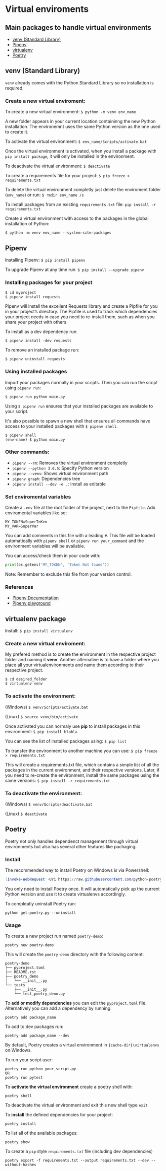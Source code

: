 # Virtual enviroments

## Main packages to handle virtual environments
- [venv (Standard Library)](#venv-(standard-library))
- [Pipenv](#pipenv)
- [virtualenv](#virtualenv-package)
- [Poetry](#poetry)


## venv (Standard Library)

`venv` already comes with the Python Standard Library so no installation is required.

### Create a new virtual enviroment: 

To create a new virtual environment: `$ python -m venv env_name`

A new folder appears in your current location containinng the new Python installation. The environemnt uses the same Python version as the one used to create it.

To activate the virtual environment: `$ env_name/Scripts/activate.bat`

Once the virtual environment is activated, when you install a package with `pip install package`, it will only be installed in the environment.

To deactivate the virtual environment: `$ deactivate`

To create a requirements file for your project: `$ pip freeze > requirements.txt`

To delete the virtual environment completly just delete the enviroment folder (`env_name`) or run: `$ rmdir env_name /s`

To install packages from an existing `requirements.txt` file: `pip install -r requirements.txt`

Create a virtual environment with access to the packages in the global installation of Python: 

`$ python -m venv env_name --system-site-packages`



## Pipenv

Installing Pipenv: `$ pip install pipenv`

To upgrade Pipenv at any time run: `$ pip install --upgrade pipenv`

### Installing packages for your project
```
$ cd myproject
$ pipenv install requests
```
Pipenv will install the excellent Requests library and create a Pipfile for you in your project’s directory. The Pipfile is used to track which dependencies your project needs in case you need to re-install them, such as when you share your project with others.

To install as a dev dependency run:
```
$ pipenv install -dev requests
```

To remove an installed package run:
```
$ pipenv uninstall requests
```

### Using installed packages

Import your packages normally in your scripts. Then you can run the script using `pipenv run`:

```
$ pipenv run python main.py
```

Using `$ pipenv run` ensures that your installed packages are available to your script. 

It's also possible to spawn a new shell that ensures all commands have access to your installed packages with `$ pipenv shell`.
```
$ pipenv shell
(env-name) $ python main.py
```

### Other commands:
* `pipenv --rm`: Removes the virtual environment completly
* `pipenv --python 3.6.5`: Specify Python version
* `pipenv --venv`: Shows virtual environment path
* `pipenv graph`: Dependencies tree
* `pipenv install --dev -e .`: Install as editable

### Set enviromental variables

Create a `.env` file at the root folder of the project, next to the `Pipfile`. Add enviromental variables like so:
```
MY_TOKEN=SuperToKen
MY_VAR=SuperVar
```

You can add comments in this file with a leading `#`. This file will be loaded automatically with `pipenv shell` or `pipenv run your_command` and the environment variables will be available.

You can access/check them in your code with:
```python
print(os.getenv('MY_TOKEN', 'Token Not found'))
```

Note: Remember to exclude this file from your version control.

### References
- [Pipenv Documentation](https://pipenv.readthedocs.io/en/latest/)
- [Pipenv playground](https://rootnroll.com/d/pipenv/)


## virtualenv package

Install: `$ pip install virtualenv`

### Create a new virtual enviroment: 

My prefered method is to create the environment in the respective project folder and naming it **venv**. Another alternative is to have a folder where you place all your virtualenvironments and name them according to their respective project.
```
$ cd desired_folder
$ virtualenv venv 
```

### To activate the environment:

(Windows) `$ venv/Scripts/activate.bat`

(Linux) `$ source venv/bin/activate` 

Once activated you can normaly use **pip** to install packages in this environment: `$ pip install blabla`

You can see the list of installed packages using: `$ pip list`

To transfer the environment to another machine you can use: `$ pip freeze > requirements.txt` 

This will create a requirements.txt file, which contains a simple list of all the packages in the current environment, and their respective versions. Later, if you need to re-create the environment, install the same packages using the same versions: `$ pip install -r requirements.txt`


### To deactivate the environment:

(Windows) `$ venv/Scripts/deactivate.bat`

(Linux) `$ deactivate`


## Poetry

Poetry not only handles dependenct management through virtual environments but also has several other features like pachaging.

### Install

The recommended way to install Poetry on Windows is via Powershell:
```powershell
(Invoke-WebRequest -Uri https://raw.githubusercontent.com/python-poetry/poetry/master/get-poetry.py -UseBasicParsing).Content | python -
```
You only need to install Poetry once. It will automatically pick up the current Python version and use it to create virtualenvs accordingly.

To compleatly uninstall Poetry run:
```
python get-poetry.py --uninstall
```

### Usage

To create a new project run named `poetry-demo`:
```
poetry new poetry-demo
```
This will create the `poetry-demo` directory with the following content:
```
poetry-demo
├── pyproject.toml
├── README.rst
├── poetry_demo
│   └── __init__.py
└── tests
    ├── __init__.py
    └── test_poetry_demo.py
```

To **add or modify dependencies** you can edit the `pyproject.toml` file. Alternatively you can add a dependency by running:
```
poetry add package_name
```
To add to dev packages run:
```
poetry add package_name --dev
```
By default, Poetry creates a virtual environment in `{cache-dir}\virtualenvs` on Windows.

To run your script user:
```
poetry run python your_script.py
OR
poetry run pytest
```

To **activate the virtual environment** create a poetry shell with:
```
poetry shell
```

To deactivate the virtual environment and exit this new shell type `exit`

To **install** the defined dependencies for your project: 
```
poetry install
```

To list all of the available packages:
```
poetry show
```

To create a `pip` style `requirements.txt` file (including dev dependencies)
```
poetry export -f requirements.txt --output requirements.txt --dev --without-hashes
```


